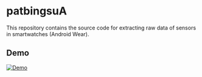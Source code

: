# patbingsuA
This repository contains the source code for extracting raw data of sensors in smartwatches (Android Wear).
## Demo
[![Demo](https://cloud.githubusercontent.com/assets/5574609/19225995/3a998766-8ee0-11e6-9c4d-08e09f4682d3.gif)](https://vimeo.com/185487058)
